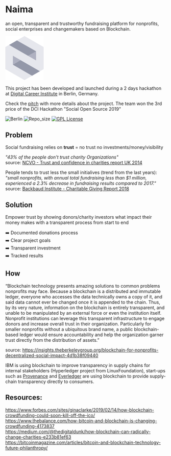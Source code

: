 # Naima

an open, transparent and trustworthy fundraising platform for nonprofits, social enterprises and changemakers based on Blockchain.

<img src="website/img/logo.svg" width="120px">

This project has been developed and launched during a 2 days hackathon at [Digital Career Institute](https://digitalcareerinstitute.org/) in Berlin, Germany.

Check the [pitch](hackathon/Naima-Pitch.pdf) with more details about the project. The team won the 3rd price of the DCI Hackathon "Social Open Source 2019"

![Berlin](https://img.shields.io/badge/Built%20in-Berlin-critical.svg?logo=react) ![Repo_size](https://img.shields.io/github/repo-size/LeandroDCI/Naima.svg)
[![GPL License](https://img.shields.io/github/license/leandroDCI/Naima.svg)](LICENSE)

## Problem

Social fundraising relies on **trust** = no trust no investments/money/visibility

_"43% of the people don't trust charity Organizations"_  
source: [NCVO - Trust and confidence in charities report UK 2014](documents/trust-and-confidence-in-charities-report.pdf)

People tends to trust less the small initialives (trend from the last years): _"small nonprofits, with annual total fundraising less than $1 million, experienced a 2.3% decrease in fundraising results compared to 2017."_  
source: [Backbaud Institute - Charitable Giving Report 2018](documents/2018CharitableGivingReport.pdf)

## Solution

Empower trust by showing donors/charity investors what impact their money makes with a transparent process from start to end

➡️ Documented donations process  
 ➡️ Clear project goals  
 ➡️ Transparent investment  
 ➡️ Tracked results

## How

“Blockchain technology presents amazing solutions to common problems nonprofits may face. Because a blockchain is a distributed and immutable ledger, everyone who accesses the data technically owns a copy of it, and said data cannot ever be changed once it is appended to the chain. Thus, by its very nature, information on the blockchain is entirely transparent, and unable to be manipulated by an external force or even the institution itself. Nonprofit institutions can leverage this transparent infrastructure to engage donors and increase overall trust in their organization. Particularly for smaller nonprofits without a ubiquitous brand name, a public blockchain-based ledger would ensure accountability and help the organization garner trust directly from the distribution of assets.”

source: https://insights.theberkeleygroup.org/blockchain-for-nonprofits-decentralized-social-impact-4d1b38f09440

IBM is using blockchain to improve transparency in supply chains for internal stakeholders (Hyperledger project from LinuxFoundation), start-ups such as [Provenance](https://www.provenance.org) and [Everledger](https://www.everledger.io) are using blockchain to provide supply-chain transparency directly to consumers.

## Resources:

https://www.forbes.com/sites/ginaclarke/2019/02/14/how-blockchain-crowdfunding-could-soon-kill-off-the-ico/  
https://www.thebalance.com/how-bitcoin-and-blockchain-is-changing-crowdfunding-4173837  
https://medium.com/@thedigitaldunk/how-blockchain-can-radically-change-charities-e233b81ef63  
https://bitcoinmagazine.com/articles/bitcoin-and-blockchain-technology-future-philanthropy/

